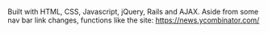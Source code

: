 Built with HTML, CSS, Javascript, jQuery, Rails and AJAX. Aside from some nav bar link changes, functions like the site: https://news.ycombinator.com/
